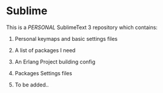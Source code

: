 # Sublime
This is a _PERSONAL_ SublimeText 3 repository which contains:
1. Personal keymaps and basic settings files

2. A list of packages I need

3. An Erlang Project building config

4. Packages Settings files

5. To be added..
